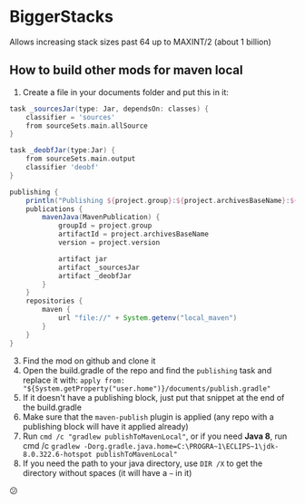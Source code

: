 # BiggerStacks

Allows increasing stack sizes past 64 up to MAXINT/2 (about 1 billion)

## How to build other mods for maven local
1. Create a file in your documents folder and put this in it:
```groovy
task _sourcesJar(type: Jar, dependsOn: classes) {
    classifier = 'sources'
    from sourceSets.main.allSource
}

task _deobfJar(type:Jar) {
    from sourceSets.main.output
    classifier 'deobf'
}

publishing {
    println("Publishing ${project.group}:${project.archivesBaseName}:${project.version}")
    publications {
        mavenJava(MavenPublication) {
            groupId = project.group
            artifactId = project.archivesBaseName
            version = project.version

            artifact jar
            artifact _sourcesJar
            artifact _deobfJar
        }
    }
    repositories {
        maven {
            url "file://" + System.getenv("local_maven")
        }
    }
}
```
3. Find the mod on github and clone it
4. Open the build.gradle of the repo and find the `publishing` task and replace it with: `apply from: "${System.getProperty("user.home")}/documents/publish.gradle"`
5. If it doesn't have a publishing block, just put that snippet at the end of the build.gradle
6. Make sure that the `maven-publish` plugin is applied (any repo with a publishing block will have it applied already)
7. Run `cmd /c "gradlew publishToMavenLocal"`, or if you need **Java 8**, run cmd /c `gradlew -Dorg.gradle.java.home=C:\PROGRA~1\ECLIPS~1\jdk-8.0.322.6-hotspot publishToMavenLocal"`
8. If you need the path to your java directory, use `DIR /X` to get the directory without spaces (it will have a `~` in it)

😕

